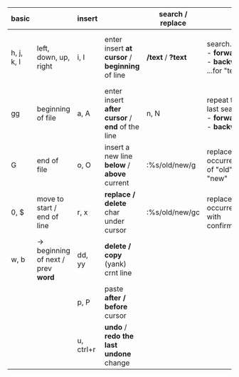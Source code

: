 
| basic      |                                      | insert    |                                                     | search / replace      |                                                                | running code       |                                          |
| ---------- | ------------------------------------ | --------- | --------------------------------------------------- | --------------------- | -------------------------------------------------------------- | ------------------ | ---------------------------------------- |
| h, j, k, l | left, down, up, right                | i, I      | enter insert **at cursor** / **beginning** of line  | **/text** / **?text** | search... <br>- **forward**<br>- **backward**<br>...for "text" | F5                 | run current file (auto-detects language) |
| gg         | beginning of file                    | a, A      | enter insert **after cursor** / **end** of the line | n, N                  | repeat the last search... <br>- **forward**<br>- **backward**  | :split \| terminal | open terminal in split window            |
| G          | end of file                          | o, O      | insert a new line **below** / **above** current     | :%s/old/new/g         | replace all occurrences of "old" with "new"                    | :!command          | run any shell command                    |
| 0, $       | move to start / end of line          | r, x      | **replace / delete** char under cursor              | :%s/old/new/gc        | replace all occurrences with confirmation                      |                    |                                          |
| w, b       | -> beginning of next / prev **word** | dd, yy    | **delete / copy** (yank) crnt line                  |                       |                                                                |                    |                                          |
|            |                                      | p, P      | paste **after / before** cursor                     |                       |                                                                |                    |                                          |
|            |                                      | u, ctrl+r | **undo** / **redo the last undone** change          |                       |                                                                |                    |                                          |
